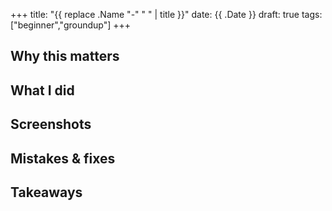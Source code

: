 +++
title: "{{ replace .Name "-" " " | title }}"
date: {{ .Date }}
draft: true
tags: ["beginner","groundup"]
+++

## Why this matters

## What I did

## Screenshots

## Mistakes & fixes

## Takeaways


